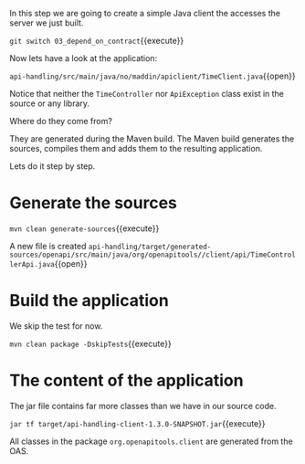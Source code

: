 In this step we are going to create a simple Java client the accesses the server we just built.

`git switch 03_depend_on_contract`{{execute}}

Now lets have a look at the application:

`api-handling/src/main/java/no/maddin/apiclient/TimeClient.java`{{open}}

Notice that neither the `TimeController` nor `ApiException` class exist in the source or any library.

Where do they come from?

They are generated during the Maven build. The Maven build generates the sources, compiles them and adds them to the resulting application.

Lets do it step by step.
# Generate the sources
`mvn clean generate-sources`{{execute}}

A new file is created `api-handling/target/generated-sources/openapi/src/main/java/org/openapitools//client/api/TimeControllerApi.java`{{open}}

# Build the application
We skip the test for now.

`mvn clean package -DskipTests`{{execute}}

# The content of the application
The jar file contains far more classes than we have in our source code.

`jar tf target/api-handling-client-1.3.0-SNAPSHOT.jar`{{execute}}

All classes in the package `org.openapitools.client` are generated from the OAS.